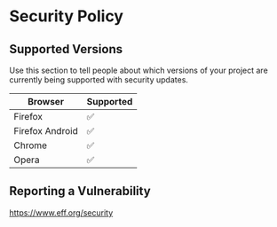 # Security Policy

## Supported Versions

Use this section to tell people about which versions of your project are
currently being supported with security updates.

| Browser         | Supported          |
| --------------- | ------------------ |
| Firefox         | :white_check_mark: |
| Firefox Android | :white_check_mark: |
| Chrome          | :white_check_mark: |
| Opera           | :white_check_mark: |

## Reporting a Vulnerability

https://www.eff.org/security
